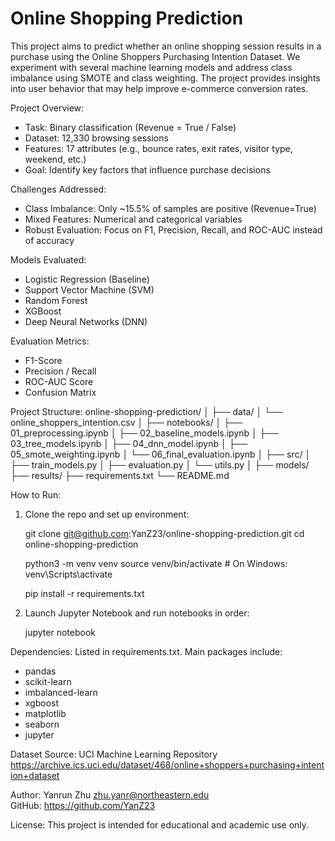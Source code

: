 # Online Shopping Prediction

This project aims to predict whether an online shopping session results in a purchase using the Online Shoppers Purchasing Intention Dataset. We experiment with several machine learning models and address class imbalance using SMOTE and class weighting. The project provides insights into user behavior that may help improve e-commerce conversion rates.

Project Overview:
- Task: Binary classification (Revenue = True / False)
- Dataset: 12,330 browsing sessions
- Features: 17 attributes (e.g., bounce rates, exit rates, visitor type, weekend, etc.)
- Goal: Identify key factors that influence purchase decisions

Challenges Addressed:
- Class Imbalance: Only ~15.5% of samples are positive (Revenue=True)
- Mixed Features: Numerical and categorical variables
- Robust Evaluation: Focus on F1, Precision, Recall, and ROC-AUC instead of accuracy

Models Evaluated:
- Logistic Regression (Baseline)
- Support Vector Machine (SVM)
- Random Forest
- XGBoost
- Deep Neural Networks (DNN)

Evaluation Metrics:
- F1-Score
- Precision / Recall
- ROC-AUC Score
- Confusion Matrix

Project Structure:
online-shopping-prediction/
│
├── data/
│   └── online_shoppers_intention.csv
│
├── notebooks/
│   ├── 01_preprocessing.ipynb
│   ├── 02_baseline_models.ipynb
│   ├── 03_tree_models.ipynb
│   ├── 04_dnn_model.ipynb
│   ├── 05_smote_weighting.ipynb
│   └── 06_final_evaluation.ipynb
│
├── src/
│   ├── train_models.py
│   ├── evaluation.py
│   └── utils.py
│
├── models/
├── results/
├── requirements.txt
└── README.md

How to Run:
1. Clone the repo and set up environment:

    git clone git@github.com:YanZ23/online-shopping-prediction.git
    cd online-shopping-prediction

    python3 -m venv venv
    source venv/bin/activate      # On Windows: venv\Scripts\activate

    pip install -r requirements.txt

2. Launch Jupyter Notebook and run notebooks in order:

    jupyter notebook

Dependencies:
Listed in requirements.txt. Main packages include:
- pandas
- scikit-learn
- imbalanced-learn
- xgboost
- matplotlib
- seaborn
- jupyter

Dataset Source:
UCI Machine Learning Repository  
https://archive.ics.uci.edu/dataset/468/online+shoppers+purchasing+intention+dataset


Author:
Yanrun Zhu
zhu.yanr@northeastern.edu  
GitHub: https://github.com/YanZ23

License:
This project is intended for educational and academic use only.
